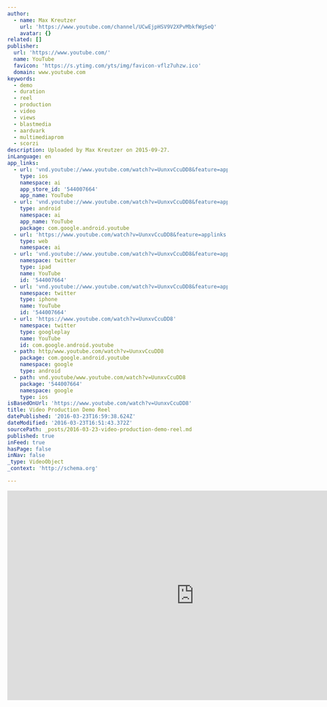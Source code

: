 ```yaml
---
author:
  - name: Max Kreutzer
    url: 'https://www.youtube.com/channel/UCwEjpHSV9V2XPvMbkfWgSeQ'
    avatar: {}
related: []
publisher:
  url: 'https://www.youtube.com/'
  name: YouTube
  favicon: 'https://s.ytimg.com/yts/img/favicon-vflz7uhzw.ico'
  domain: www.youtube.com
keywords:
  - demo
  - duration
  - reel
  - production
  - video
  - views
  - blastmedia
  - aardvark
  - multimediaprom
  - scorzi
description: Uploaded by Max Kreutzer on 2015-09-27.
inLanguage: en
app_links:
  - url: 'vnd.youtube://www.youtube.com/watch?v=UunxvCcuDD8&feature=applinks'
    type: ios
    namespace: ai
    app_store_id: '544007664'
    app_name: YouTube
  - url: 'vnd.youtube://www.youtube.com/watch?v=UunxvCcuDD8&feature=applinks'
    type: android
    namespace: ai
    app_name: YouTube
    package: com.google.android.youtube
  - url: 'https://www.youtube.com/watch?v=UunxvCcuDD8&feature=applinks'
    type: web
    namespace: ai
  - url: 'vnd.youtube://www.youtube.com/watch?v=UunxvCcuDD8&feature=applinks'
    namespace: twitter
    type: ipad
    name: YouTube
    id: '544007664'
  - url: 'vnd.youtube://www.youtube.com/watch?v=UunxvCcuDD8&feature=applinks'
    namespace: twitter
    type: iphone
    name: YouTube
    id: '544007664'
  - url: 'https://www.youtube.com/watch?v=UunxvCcuDD8'
    namespace: twitter
    type: googleplay
    name: YouTube
    id: com.google.android.youtube
  - path: http/www.youtube.com/watch?v=UunxvCcuDD8
    package: com.google.android.youtube
    namespace: google
    type: android
  - path: vnd.youtube/www.youtube.com/watch?v=UunxvCcuDD8
    package: '544007664'
    namespace: google
    type: ios
isBasedOnUrl: 'https://www.youtube.com/watch?v=UunxvCcuDD8'
title: Video Production Demo Reel
datePublished: '2016-03-23T16:59:38.624Z'
dateModified: '2016-03-23T16:51:43.372Z'
sourcePath: _posts/2016-03-23-video-production-demo-reel.md
published: true
inFeed: true
hasPage: false
inNav: false
_type: VideoObject
_context: 'http://schema.org'

---
```

<iframe src="https://cdn.embedly.com/widgets/media.html?src=https%3A%2F%2Fwww.youtube.com%2Fembed%2FUunxvCcuDD8%3Ffeature%3Doembed&amp;url=https%3A%2F%2Fwww.youtube.com%2Fwatch%3Fv%3DUunxvCcuDD8&amp;image=https%3A%2F%2Fi.ytimg.com%2Fvi%2FUunxvCcuDD8%2Fhqdefault.jpg&amp;key=b7d04c9b404c499eba89ee7072e1c4f7&amp;type=text%2Fhtml&amp;schema=youtube" width="854" height="480" scrolling="no" frameborder="0" allowfullscreen="allowfullscreen" style=""></iframe>